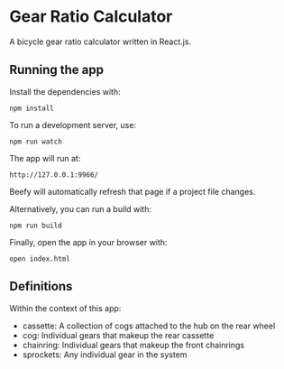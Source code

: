 # Gear Ratio Calculator
A bicycle gear ratio calculator written in React.js.

## Running the app
Install the dependencies with:
```
npm install
```

To run a development server, use: 
```
npm run watch
```

The app will run at:
```
http://127.0.0.1:9966/
```

Beefy will automatically refresh that page if a project file changes.


Alternatively, you can run a build with:
```
npm run build
```

Finally, open the app in your browser with:
```
open index.html
```

## Definitions
Within the context of this app:
- cassette: A collection of cogs attached to the hub on the rear wheel
- cog: Individual gears that makeup the rear cassette
- chainring: Individual gears that makeup the front chainrings
- sprockets: Any individual gear in the system
